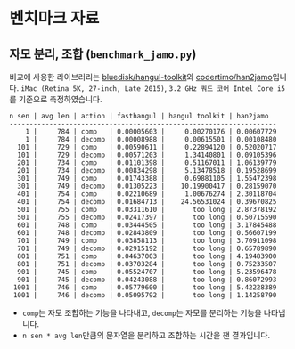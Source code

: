 # 벤치마크 자료

## 자모 분리, 조합 (`benchmark_jamo.py`)

비교에 사용한 라이브러리는 [bluedisk/hangul-toolkit](https://github.com/bluedisk/hangul-toolkit)와 [codertimo/han2jamo](https://github.com/codertimo/han2jamo)입니다. `iMac (Retina 5K, 27-inch, Late 2015)`, `3.2 GHz 쿼드 코어 Intel Core i5`를 기준으로 측정하였습니다.

```text
n sen | avg len | action | fasthangul | hangul toolkit | han2jamo
-------------------------------------------------------------------
    1 |     784 | comp   | 0.00005603 |     0.00270176 | 0.00607729
    1 |     784 | decomp | 0.00008988 |     0.00615501 | 0.00108480
  101 |     729 | comp   | 0.00590611 |     0.22894120 | 0.52020717
  101 |     729 | decomp | 0.00571203 |     1.34140801 | 0.09105396
  201 |     734 | comp   | 0.01101398 |     0.51167011 | 1.06139779
  201 |     734 | decomp | 0.00834298 |     5.13478518 | 0.19528699
  301 |     749 | comp   | 0.01743388 |     0.69881105 | 1.55472398
  301 |     749 | decomp | 0.01305223 |    10.19900417 | 0.28159070
  401 |     754 | comp   | 0.02210689 |     1.00676274 | 2.30118704
  401 |     754 | decomp | 0.01684713 |    24.56531024 | 0.39670825
  501 |     755 | comp   | 0.03311610 |       too long | 2.87378192
  501 |     755 | decomp | 0.02417397 |       too long | 0.50715590
  601 |     748 | comp   | 0.03444505 |       too long | 3.17845488
  601 |     748 | decomp | 0.02843809 |       too long | 0.56607199
  701 |     749 | comp   | 0.03858113 |       too long | 3.70911098
  701 |     749 | decomp | 0.02915192 |       too long | 0.65789890
  801 |     751 | comp   | 0.04637003 |       too long | 4.19483900
  801 |     751 | decomp | 0.03703284 |       too long | 0.75233507
  901 |     745 | comp   | 0.05524707 |       too long | 5.23596478
  901 |     745 | decomp | 0.04243088 |       too long | 0.86072993
 1001 |     746 | comp   | 0.05779600 |       too long | 5.42228389
 1001 |     746 | decomp | 0.05095792 |       too long | 1.14258790
```

- `comp`는 자모 조합하는 기능을 나타내고, `decomp`는 자모를 분리하는 기능을 나타냅니다.
- `n sen * avg len`만큼의 문자열을 분리하고 조합하는 시간을 잰 결과입니다.
